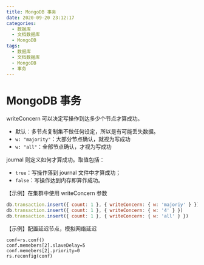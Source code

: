 ```yaml
---
title: MongoDB 事务
date: 2020-09-20 23:12:17
categories: 
  - 数据库
  - 文档数据库
  - MongoDB
tags: 
  - 数据库
  - 文档数据库
  - MongoDB
  - 事务
---
```


# MongoDB 事务

writeConcern 可以决定写操作到达多少个节点才算成功。

- 默认：多节点复制集不做任何设定，所以是有可能丢失数据。
- `w: "majority"`：大部分节点确认，就视为写成功
- `w: "all"`：全部节点确认，才视为写成功

journal 则定义如何才算成功。取值包括：

- `true`：写操作落到 journal 文件中才算成功；
- `false`：写操作达到内存即算作成功。

【示例】在集群中使用 writeConcern 参数

```javascript
db.transaction.insert({ count: 1 }, { writeConcern: { w: 'majoriy' } })
db.transaction.insert({ count: 1 }, { writeConcern: { w: '4' } })
db.transaction.insert({ count: 1 }, { writeConcern: { w: 'all' } })
```

【示例】配置延迟节点，模拟网络延迟

```
conf=rs.conf()
conf.memebers[2].slaveDelay=5
conf.memebers[2].priority=0
rs.reconfig(conf)
```

